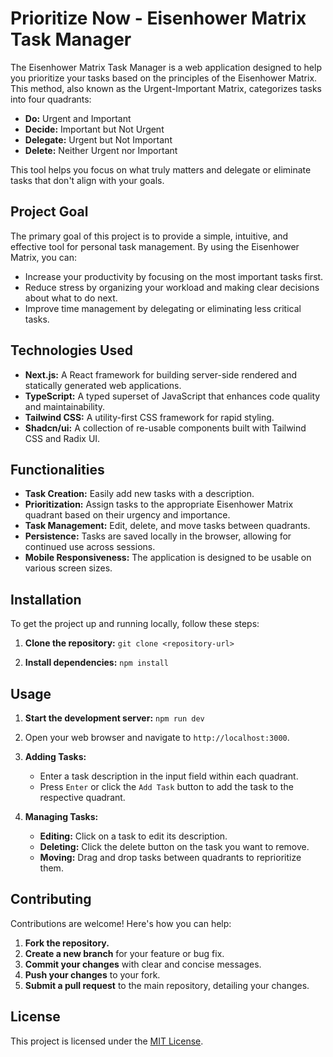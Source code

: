 
# Prioritize Now - Eisenhower Matrix Task Manager

The Eisenhower Matrix Task Manager is a web application designed to help you prioritize your tasks based on the principles of the Eisenhower Matrix. This method, also known as the Urgent-Important Matrix, categorizes tasks into four quadrants:

*   **Do:** Urgent and Important
*   **Decide:** Important but Not Urgent
*   **Delegate:** Urgent but Not Important
*   **Delete:** Neither Urgent nor Important

This tool helps you focus on what truly matters and delegate or eliminate tasks that don't align with your goals.

## Project Goal

The primary goal of this project is to provide a simple, intuitive, and effective tool for personal task management. By using the Eisenhower Matrix, you can:

*   Increase your productivity by focusing on the most important tasks first.
*   Reduce stress by organizing your workload and making clear decisions about what to do next.
*   Improve time management by delegating or eliminating less critical tasks.

## Technologies Used

*   **Next.js:** A React framework for building server-side rendered and statically generated web applications.
*   **TypeScript:** A typed superset of JavaScript that enhances code quality and maintainability.
*   **Tailwind CSS:** A utility-first CSS framework for rapid styling.
*   **Shadcn/ui:** A collection of re-usable components built with Tailwind CSS and Radix UI.

## Functionalities

*   **Task Creation:** Easily add new tasks with a description.
*   **Prioritization:** Assign tasks to the appropriate Eisenhower Matrix quadrant based on their urgency and importance.
*   **Task Management:** Edit, delete, and move tasks between quadrants.
*   **Persistence:** Tasks are saved locally in the browser, allowing for continued use across sessions.
*   **Mobile Responsiveness:** The application is designed to be usable on various screen sizes.

## Installation

To get the project up and running locally, follow these steps:

1.  **Clone the repository:**
   `git clone <repository-url>`
  
2.  **Install dependencies:**
    `npm install`

## Usage

1.  **Start the development server:**
    `npm run dev`

2.  Open your web browser and navigate to `http://localhost:3000`.

3.  **Adding Tasks:**
    *   Enter a task description in the input field within each quadrant.
    *   Press `Enter` or click the `Add Task` button to add the task to the respective quadrant.

4.  **Managing Tasks:**
    *   **Editing:** Click on a task to edit its description.
    *   **Deleting:** Click the delete button on the task you want to remove.
    *   **Moving:** Drag and drop tasks between quadrants to reprioritize them.

## Contributing

Contributions are welcome! Here's how you can help:

1.  **Fork the repository.**
2.  **Create a new branch** for your feature or bug fix.
3.  **Commit your changes** with clear and concise messages.
4.  **Push your changes** to your fork.
5.  **Submit a pull request** to the main repository, detailing your changes.

## License

This project is licensed under the [MIT License](LICENSE).
